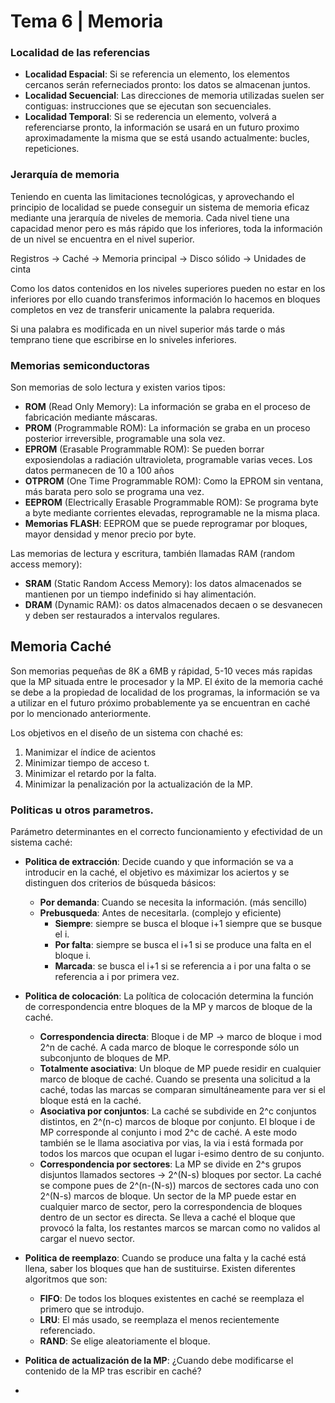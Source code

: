 # Tema 6 | Memoria

### Localidad de las referencias
  - **Localidad Espacial**: Si se referencia un elemento, los elementos cercanos serán referneciados pronto: los datos se almacenan juntos.
  - **Localidad Secuencial**: Las direcciones de memoria utilizadas suelen ser contiguas: instrucciones que se ejecutan son secuenciales.
  - **Localidad Temporal**: Si se rederencia un elemento, volverá a referenciarse pronto, la información se usará en un futuro proximo aproximadamente la misma que se está usando actualmente: bucles, repeticiones.

### Jerarquía de memoria
Teniendo en cuenta las limitaciones tecnológicas, y aprovechando el principio de localidad se puede conseguir un sistema de memoria eficaz mediante una jerarquía de niveles de memoria. Cada nivel tiene una capacidad menor pero es más rápido que los inferiores, toda la información de un nivel se encuentra en el nivel superior.

Registros -> Caché -> Memoria principal -> Disco sólido -> Unidades de cinta

Como los datos contenidos en los niveles superiores pueden no estar en los inferiores por ello cuando transferimos información lo hacemos en bloques completos en vez de transferir unicamente la palabra requerida.

Si una palabra es modificada en un nivel superior más tarde o más temprano tiene que escribirse en lo sniveles inferiores.

### Memorias semiconductoras
Son memorias de solo lectura y existen varios tipos:
  - **ROM** (Read Only Memory): La información se graba en el proceso de fabricación mediante máscaras.
  - **PROM** (Programmable ROM): La información se graba en un proceso posterior irreversible, programable una sola vez.
  - **EPROM** (Erasable Programmable ROM): Se pueden borrar exposiendolas a radiación ultravioleta, programable varias veces. Los datos permanecen de 10 a 100 años
  - **OTPROM** (One Time Programmable ROM): Como la EPROM sin ventana, más barata pero solo se programa una vez.
  - **EEPROM** (Electrically Erasable Programmable ROM): Se programa byte a byte mediante corrientes elevadas, reprogramable ne la misma placa.
  - **Memorias FLASH**: EEPROM que se puede reprogramar por bloques, mayor densidad y menor precio por byte.

Las memorias de lectura y escritura, también llamadas RAM (random access memory):
  - **SRAM** (Static Random Access Memory): los datos almacenados se mantienen por un tiempo indefinido si hay alimentación.
  - **DRAM** (Dynamic RAM): os datos almacenados decaen o se desvanecen y deben ser restaurados a intervalos regulares.


## Memoria Caché
Son memorias pequeñas de 8K a 6MB y rápidad, 5-10 veces más rapidas que la MP situada entre le procesador y la MP. El éxito de la memoria caché se debe a la propiedad de localidad de los programas, la información se va a utilizar en el futuro próximo probablemente ya se encuentran en caché por lo mencionado anteriormente.

Los objetivos en el diseño de un sistema con chaché es:
  1. Manimizar el índice de acientos
  2. Minimizar tiempo de acceso t.
  3. Minimizar el retardo por la falta.
  4. Minimizar la penalización por la actualización de la MP.

### Politicas u otros parametros.
Parámetro determinantes en el correcto funcionamiento y efectividad de un sistema caché:

  - **Politica de extracción**: Decide cuando y que información se va a introducir en la caché, el objetivo es máximizar los aciertos y se distinguen dos criterios de búsqueda básicos:
    - **Por demanda**: Cuando se necesita la información. (más sencillo)
    - **Prebusqueda**: Antes de necesitarla. (complejo y eficiente)
      - **Siempre**: siempre se busca el bloque i+1 siempre que se busque el i.
      - **Por falta**: siempre se busca el i+1 si se produce una falta en el bloque i.
      - **Marcada**: se busca el i+1 si se referencia a i por una falta o se referencia a i por primera vez.

  - **Politica de colocación**: La política de colocación determina la función de correspondencia entre bloques de la MP y marcos de bloque de la caché.
    - **Correspondencia directa**: Bloque i de MP -> marco de bloque i mod 2^n de caché. A cada marco de bloque le corresponde sólo un subconjunto de bloques de MP.
    - **Totalmente asociativa**: Un bloque de MP puede residir en cualquier marco de bloque de caché. Cuando se presenta una solicitud a la caché, todas las marcas se comparan simultáneamente para ver si el bloque está en la caché.
    - **Asociativa por conjuntos**: La caché se subdivide en 2^c conjuntos distintos, en 2^(n-c) marcos de bloque por conjunto. El bloque i de MP corresponde al conjunto i mod 2^c de caché. A este modo también se le llama asociativa por vias, la via i está formada por todos los marcos que ocupan el lugar i-esimo dentro de su conjunto.
    - **Correspondencia por sectores**: La MP se divide en 2^s grupos disjuntos llamados sectores -> 2^(N-s) bloques por sector. La caché se compone pues de 2^(n-(N-s)) marcos de sectores cada uno con 2^(N-s) marcos de bloque. Un sector de la MP puede estar en cualquier marco de sector, pero la correspondencia de bloques dentro de un sector es directa. Se lleva a caché el bloque que provocó la falta, los restantes marcos se marcan como no validos al cargar el nuevo sector.

  - **Politica de reemplazo**: Cuando se produce una falta y la caché está llena, saber los bloques que han de sustituirse. Existen diferentes algoritmos que son:
    - **FIFO**:  De todos los bloques existentes en caché se reemplaza el primero que se introdujo.
    - **LRU**: El más usado, se reemplaza el menos recientemente referenciado.
    - **RAND**: Se elige aleatoriamente el bloque.

  - **Politica de actualización de la MP**: ¿Cuando debe modificarse el contenido de la MP tras escribir en caché?


























  -
